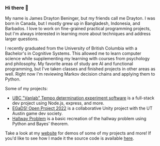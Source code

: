 ### Hi there 👋

<!--
**jamesdrayton/jamesdrayton** is a ✨ _special_ ✨ repository because its `README.md` (this file) appears on your GitHub profile.

Here are some ideas to get you started:

- 🔭 I’m currently working on ...
- 🌱 I’m currently learning ...
- 👯 I’m looking to collaborate on ...
- 🤔 I’m looking for help with ...
- 💬 Ask me about ...
- 📫 How to reach me: ...
- 😄 Pronouns: ...
- ⚡ Fun fact: ...
-->

My name is James Drayton Beninger, but my friends call me Drayton. I was born in Canada, but I mostly grew up in Bangladesh, Indonesia, and Barbados. I love to work on 
fine-grained practical programming projects, but I'm always interested in learning more about techniques and address larger questions. 

I recently graduated from the University of British Columbia with a Bachelor's in Cognitive Systems. This allowed me to learn computer science while supplementing my 
learning with courses from psychology and philosophy. My favorite areas of study are AI and functional programming, but I've taken classes and finished projects in other
areas as well. Right now I'm reviewing Markov decision chains and applying them to Python. 

Some of my projects:
- [UBC "Vanlab" Tempo determination experiment software](https://github.com/jamesdrayton/Tempo) is a full-stack dev project using Node.js, express, and more.
- [EGaDS! Open Project 2022](https://github.com/digocorbellini/EGaDS-Open-Project) is a collaborative Unity project with the UT Austin game dev society.
- [Hallway Problem](https://github.com/jamesdrayton/Hallway-Problem) is a basic recreation of the hallway problem using Python and Bayes' theorem.

Take a look at my [website](https://jamesdrayton.github.io) for demos of some of my projects and more!
If you'd like to see how I made it the source code is available [here](https://github.com/jamesdrayton/jamesdrayton.github.io).
